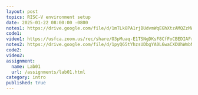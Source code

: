 ```yaml
---
layout: post
topics: RISC-V environment setup
date: 2025-01-22 08:00:00 -0800
notes1: https://drive.google.com/file/d/1mTLk8PA1rjBUdvmWqEGhXtzAMQZzMWH9/view?usp=sharing
code1: 
video1: https://usfca.zoom.us/rec/share/O3pMuaq-E1TSNgDKsF8CfFoCBEDIAFrxr5GFHh-MkHRP2AaZF34I-Ke0JKeZL8FP.D4eZVvrbhcApJ3OP
notes2: https://drive.google.com/file/d/1pyQ65tYhzsUDbgYA0L6waCXDUhWmbNnG/view?usp=drive_link
code2: 
video2: 
assignment: 
  name: Lab01
  url: /assignments/lab01.html
category: intro
published: true
---
```

